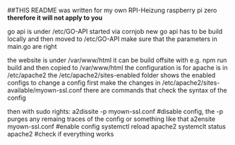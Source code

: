 ##THIS README was written for my own RPI-Heizung raspberry pi zero
**therefore it will not apply to you**


go api is under /etc/GO-API started via cornjob 
new go api has to be build locally and then moved to /etc/GO-API make sure that the parameters in main.go are right

the website is under /var/www/html it can be build offsite with e.g. npm run build and then copied to /var/www/html
the configuration is for apache is in /etc/apache2
the /etc/apache2/sites-enabled folder shows the enabled configs
to change a config first make the changes in /etc/apache2/sites-available/myown-ssl.conf
there are commands that check the syntax of the config
 
then with sudo rights:
a2dissite -p myown-ssl.conf #disable config, the -p purges any remaing traces of the config or something like that
a2ensite myown-ssl.conf #enable config
systemctl reload apache2
systemclt status apache2 #check if everything works

